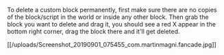 To delete a custom block permanently, first make sure there are no copies of the block/script in the world or inside any other block. Then grab the block you want to delete and drag it, you should see a red X appear in the bottom right corner, drag the block there and it'll get deleted.

[[/uploads/Screenshot_20190901_075455_com.martinmagni.fancade.jpg]]